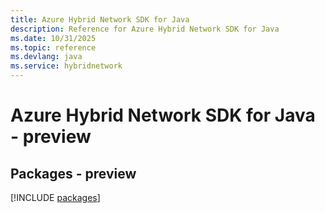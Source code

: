 ```yaml
---
title: Azure Hybrid Network SDK for Java
description: Reference for Azure Hybrid Network SDK for Java
ms.date: 10/31/2025
ms.topic: reference
ms.devlang: java
ms.service: hybridnetwork
---
```

# Azure Hybrid Network SDK for Java - preview
## Packages - preview
[!INCLUDE [packages](hybrid-network-index.md)]